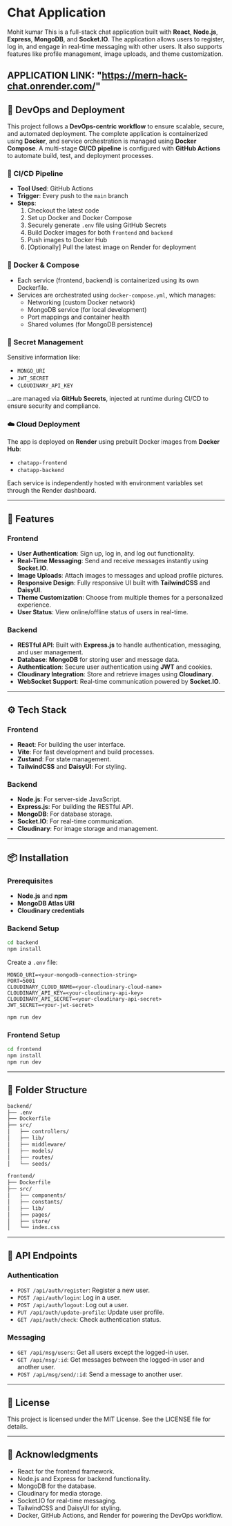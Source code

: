 
# Chat Application
Mohit kumar
This is a full-stack chat application built with **React**, **Node.js**, **Express**, **MongoDB**, and **Socket.IO**. The application allows users to register, log in, and engage in real-time messaging with other users. It also supports features like profile management, image uploads, and theme customization.

APPLICATION LINK: "https://mern-hack-chat.onrender.com/"
---

## 🚀 DevOps and Deployment

This project follows a **DevOps-centric workflow** to ensure scalable, secure, and automated deployment. The complete application is containerized using **Docker**, and service orchestration is managed using **Docker Compose**. A multi-stage **CI/CD pipeline** is configured with **GitHub Actions** to automate build, test, and deployment processes.

### 🔧 CI/CD Pipeline

- **Tool Used**: GitHub Actions
- **Trigger**: Every push to the `main` branch
- **Steps**:
  1. Checkout the latest code
  2. Set up Docker and Docker Compose
  3. Securely generate `.env` file using GitHub Secrets
  4. Build Docker images for both `frontend` and `backend`
  5. Push images to Docker Hub
  6. [Optionally] Pull the latest image on Render for deployment

### 🐳 Docker & Compose

- Each service (frontend, backend) is containerized using its own Dockerfile.
- Services are orchestrated using `docker-compose.yml`, which manages:
  - Networking (custom Docker network)
  - MongoDB service (for local development)
  - Port mappings and container health
  - Shared volumes (for MongoDB persistence)

### 🔐 Secret Management

Sensitive information like:
- `MONGO_URI`
- `JWT_SECRET`
- `CLOUDINARY_API_KEY`

...are managed via **GitHub Secrets**, injected at runtime during CI/CD to ensure security and compliance.

### ☁️ Cloud Deployment

The app is deployed on **Render** using prebuilt Docker images from **Docker Hub**:
- `chatapp-frontend`
- `chatapp-backend`

Each service is independently hosted with environment variables set through the Render dashboard.

---

## 🧩 Features

### Frontend
- **User Authentication**: Sign up, log in, and log out functionality.
- **Real-Time Messaging**: Send and receive messages instantly using **Socket.IO**.
- **Image Uploads**: Attach images to messages and upload profile pictures.
- **Responsive Design**: Fully responsive UI built with **TailwindCSS** and **DaisyUI**.
- **Theme Customization**: Choose from multiple themes for a personalized experience.
- **User Status**: View online/offline status of users in real-time.

### Backend
- **RESTful API**: Built with **Express.js** to handle authentication, messaging, and user management.
- **Database**: **MongoDB** for storing user and message data.
- **Authentication**: Secure user authentication using **JWT** and cookies.
- **Cloudinary Integration**: Store and retrieve images using **Cloudinary**.
- **WebSocket Support**: Real-time communication powered by **Socket.IO**.

---

## ⚙️ Tech Stack

### Frontend
- **React**: For building the user interface.
- **Vite**: For fast development and build processes.
- **Zustand**: For state management.
- **TailwindCSS** and **DaisyUI**: For styling.

### Backend
- **Node.js**: For server-side JavaScript.
- **Express.js**: For building the RESTful API.
- **MongoDB**: For database storage.
- **Socket.IO**: For real-time communication.
- **Cloudinary**: For image storage and management.

---

## 📦 Installation

### Prerequisites
- **Node.js** and **npm**
- **MongoDB Atlas URI**
- **Cloudinary credentials**

### Backend Setup
```bash
cd backend
npm install
```

Create a `.env` file:
```env
MONGO_URI=<your-mongodb-connection-string>
PORT=5001
CLOUDINARY_CLOUD_NAME=<your-cloudinary-cloud-name>
CLOUDINARY_API_KEY=<your-cloudinary-api-key>
CLOUDINARY_API_SECRET=<your-cloudinary-api-secret>
JWT_SECRET=<your-jwt-secret>
```

```bash
npm run dev
```

### Frontend Setup
```bash
cd frontend
npm install
npm run dev
```

---

## 📂 Folder Structure

```bash
backend/
├── .env
├── Dockerfile
├── src/
│   ├── controllers/
│   ├── lib/
│   ├── middleware/
│   ├── models/
│   ├── routes/
│   └── seeds/

frontend/
├── Dockerfile
├── src/
│   ├── components/
│   ├── constants/
│   ├── lib/
│   ├── pages/
│   ├── store/
│   └── index.css
```

---

## 🔌 API Endpoints

### Authentication
- `POST /api/auth/register`: Register a new user.
- `POST /api/auth/login`: Log in a user.
- `POST /api/auth/logout`: Log out a user.
- `PUT /api/auth/update-profile`: Update user profile.
- `GET /api/auth/check`: Check authentication status.

### Messaging
- `GET /api/msg/users`: Get all users except the logged-in user.
- `GET /api/msg/:id`: Get messages between the logged-in user and another user.
- `POST /api/msg/send/:id`: Send a message to another user.

---

## 📝 License

This project is licensed under the MIT License. See the LICENSE file for details.

---

## 🙏 Acknowledgments

- React for the frontend framework.
- Node.js and Express for backend functionality.
- MongoDB for the database.
- Cloudinary for media storage.
- Socket.IO for real-time messaging.
- TailwindCSS and DaisyUI for styling.
- Docker, GitHub Actions, and Render for powering the DevOps workflow.
